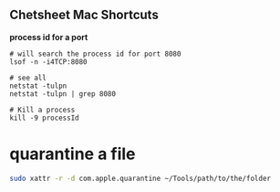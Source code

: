 ## Chetsheet Mac Shortcuts

**process id for a port**
```
# will search the process id for port 8080
lsof -n -i4TCP:8080

# see all
netstat -tulpn
netstat -tulpn | grep 8080

# Kill a process
kill -9 processId
```

# quarantine a file
```sh
sudo xattr -r -d com.apple.quarantine ~/Tools/path/to/the/folder
```
